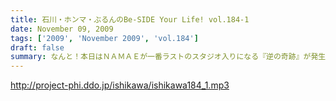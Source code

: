 ```yaml
---
title: 石川・ホンマ・ぶるんのBe-SIDE Your Life! vol.184-1
date: November 09, 2009
tags: ['2009', 'November 2009', 'vol.184']
draft: false
summary: なんと！本日はＮＡＭＡＥが一番ラストのスタジオ入りになる『逆の奇跡』が発生！トークにも奇跡がやってくるのか！！？？NAMAE
---
```


http://project-phi.ddo.jp/ishikawa/ishikawa184_1.mp3
